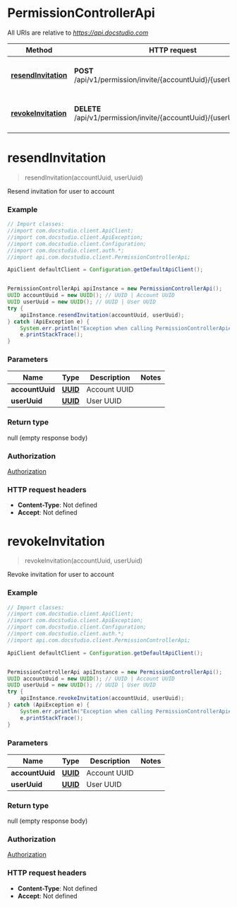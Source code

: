 # PermissionControllerApi

All URIs are relative to *https://api.docstudio.com*

Method | HTTP request | Description
------------- | ------------- | -------------
[**resendInvitation**](PermissionControllerApi.md#resendInvitation) | **POST** /api/v1/permission/invite/{accountUuid}/{userUuid}/resend | Resend invitation for user to account
[**revokeInvitation**](PermissionControllerApi.md#revokeInvitation) | **DELETE** /api/v1/permission/invite/{accountUuid}/{userUuid} | Revoke invitation for user to account

<a name="resendInvitation"></a>
# **resendInvitation**
> resendInvitation(accountUuid, userUuid)

Resend invitation for user to account

### Example
```java
// Import classes:
//import com.docstudio.client.ApiClient;
//import com.docstudio.client.ApiException;
//import com.docstudio.client.Configuration;
//import com.docstudio.client.auth.*;
//import api.com.docstudio.client.PermissionControllerApi;

ApiClient defaultClient = Configuration.getDefaultApiClient();


PermissionControllerApi apiInstance = new PermissionControllerApi();
UUID accountUuid = new UUID(); // UUID | Account UUID
UUID userUuid = new UUID(); // UUID | User UUID
try {
    apiInstance.resendInvitation(accountUuid, userUuid);
} catch (ApiException e) {
    System.err.println("Exception when calling PermissionControllerApi#resendInvitation");
    e.printStackTrace();
}
```

### Parameters

Name | Type | Description  | Notes
------------- | ------------- | ------------- | -------------
 **accountUuid** | [**UUID**](.md)| Account UUID |
 **userUuid** | [**UUID**](.md)| User UUID |

### Return type

null (empty response body)

### Authorization

[Authorization](../README.md#Authorization)

### HTTP request headers

 - **Content-Type**: Not defined
 - **Accept**: Not defined

<a name="revokeInvitation"></a>
# **revokeInvitation**
> revokeInvitation(accountUuid, userUuid)

Revoke invitation for user to account

### Example
```java
// Import classes:
//import com.docstudio.client.ApiClient;
//import com.docstudio.client.ApiException;
//import com.docstudio.client.Configuration;
//import com.docstudio.client.auth.*;
//import api.com.docstudio.client.PermissionControllerApi;

ApiClient defaultClient = Configuration.getDefaultApiClient();


PermissionControllerApi apiInstance = new PermissionControllerApi();
UUID accountUuid = new UUID(); // UUID | Account UUID
UUID userUuid = new UUID(); // UUID | User UUID
try {
    apiInstance.revokeInvitation(accountUuid, userUuid);
} catch (ApiException e) {
    System.err.println("Exception when calling PermissionControllerApi#revokeInvitation");
    e.printStackTrace();
}
```

### Parameters

Name | Type | Description  | Notes
------------- | ------------- | ------------- | -------------
 **accountUuid** | [**UUID**](.md)| Account UUID |
 **userUuid** | [**UUID**](.md)| User UUID |

### Return type

null (empty response body)

### Authorization

[Authorization](../README.md#Authorization)

### HTTP request headers

 - **Content-Type**: Not defined
 - **Accept**: Not defined

